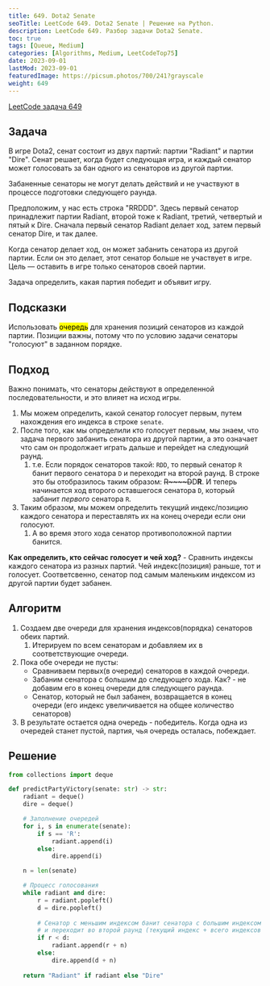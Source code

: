 ```yaml
---
title: 649. Dota2 Senate
seoTitle: LeetCode 649. Dota2 Senate | Решение на Python.
description: LeetCode 649. Разбор задачи Dota2 Senate.
toc: true
tags: [Queue, Medium]
categories: [Algorithms, Medium, LeetCodeTop75]
date: 2023-09-01
lastMod: 2023-09-01
featuredImage: https://picsum.photos/700/241?grayscale
weight: 649
---
```


[LeetCode задача 649](<https://leetcode.com/problems/dota2-senate/>)

## Задача

В игре Dota2, сенат состоит из двух партий: партии "Radiant" и партии "Dire". Сенат решает, когда будет следующая игра, и каждый сенатор может голосовать за бан одного из сенаторов из другой партии.

Забаненные сенаторы не могут делать действий и не участвуют в процессе подготовки следующего раунда.

Предположим, у нас есть строка "RRDDD". Здесь первый сенатор принадлежит партии Radiant, второй тоже к Radiant, третий, четвертый и пятый к Dire. Сначала первый сенатор Radiant делает ход, затем первый сенатор Dire, и так далее.

Когда сенатор делает ход, он может забанить сенатора из другой партии. Если он это делает, этот сенатор больше не участвует в игре. Цель — оставить в игре только сенаторов своей партии.

Задача определить, какая партия победит и объявит игру.

## Подсказки

Использовать <mark>очередь</mark> для хранения позиций сенаторов из каждой партии. Позиции важны, потому что по условию задачи сенаторы "голосуют" в заданном порядке.

## Подход

Важно понимать, что сенаторы действуют в определенной последовательности, и это влияет на исход игры.

1. Мы можем определить, какой сенатор голосует первым, путем нахождения его индекса в строке `senate`.
2. После того, как мы определили кто голосует первым, мы знаем, что задача первого забанить сенатора из другой партии, а это означает что сам он продолжает играть дальше и перейдет на следующий раунд.
   1. т.е. Если порядок сенаторов такой: `RDD`, то первый сенатор `R` банит первого сенатора `D` и переходит на второй раунд. В строке это бы отобразилось таким образом: ~~R~~~~D~~D**R**. И теперь начинается ход второго оставшегося сенатора `D`, который забанит *первого* сенатора `R`.
3. Таким образом, мы можем определить текущий индекс/позицию каждого сенатора и переставлять их на конец очереди если они голосуют.
   1. А во время этого хода сенатор противоположной партии банится.

**Как определить, кто сейчас голосует и чей ход?** - Сравнить индексы каждого сенатора из разных партий. Чей индекс(позиция) раньше, тот и голосует. Соответсвенно, сенатор под самым маленьким индексом из другой партии будет забанен.

## Алгоритм

1. Создаем две очереди для хранения индексов(порядка) сенаторов обеих партий.
   1. Итерируем по всем сенаторам и добавляем их в соответствующие очереди.
2. Пока обе очереди не пусты:
   - Сравниваем первых(в очереди) сенаторов в каждой очереди.
   - Забаним сенатора с большим до следующего хода. Как? - не добавим его в конец очереди для следующего раунда.
   - Сенатор, который не был забанен, возвращается в конец очереди (его индекс увеличивается на общее количество сенаторов)
3. В результате остается одна очередь - победитель. Когда одна из очередей станет пустой, партия, чья очередь осталась, побеждает.

## Решение

```python
from collections import deque

def predictPartyVictory(senate: str) -> str:
    radiant = deque()
    dire = deque()

    # Заполнение очередей
    for i, s in enumerate(senate):
        if s == 'R':
            radiant.append(i)
        else:
            dire.append(i)

    n = len(senate)

    # Процесс голосования
    while radiant and dire:
        r = radiant.popleft()
        d = dire.popleft()
        
        # Сенатор с меньшим индексом банит сенатора с большим индексом
        # и переходит во второй раунд (текущий индекс + всего индексов в раунде)
        if r < d:
            radiant.append(r + n)
        else:
            dire.append(d + n)
    
    return "Radiant" if radiant else "Dire"
```

